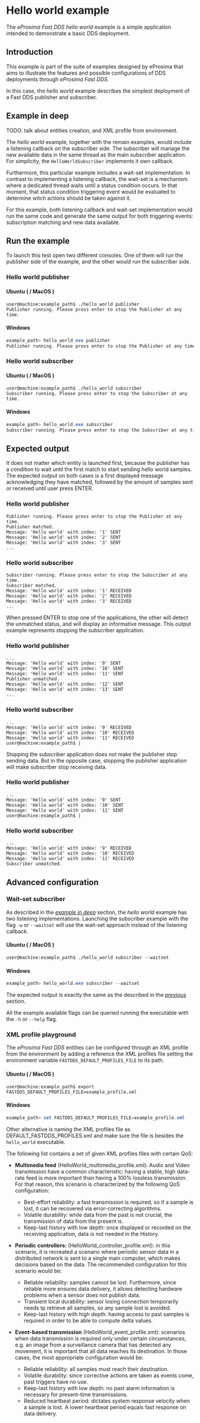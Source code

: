 # Hello world example

The *eProsima Fast DDS hello world* example is a simple application intended to demonstrate a basic DDS deployment.

## Introduction

This example is part of the suite of examples designed by eProsima that aims to illustrate the features and possible configurations of DDS deployments through *eProsima Fast DDS*.

In this case, the *hello world* example describes the simplest deployment of a Fast DDS publisher and subscriber.

## Example in deep

TODO: talk about entities creation, and XML profile from environment.

The *hello world* example, together with the remain examples, would include a listening callback on the subscriber side. The subscriber will manage the new available data in the same thread as the main subscriber application.
For simplicity, the ``HelloWorldSubscriber`` implements it own callback.

Furthermore, this particular example includes a wait-set implementation. In contrast to implementing a listening callback, the wait-set is a mechanism where a dedicated thread waits until a status condition occurs. In that moment, that status condition triggering event would be evaluated to determine witch actions should be taken against it.

For this example, both listening callback and wait-set implementation would run the same code and generate the same output for both triggering events: subscription matching and new data available.

## Run the example

To launch this test open two different consoles. One of them will run the publisher side of the example, and the other would run the subscriber side.

### Hello world publisher

#### Ubuntu ( / MacOS )

```shell
user@machine:example_path$ ./hello_world publisher
Publisher running. Please press enter to stop the Publisher at any time.
```

#### Windows

```powershell
example_path> hello_world.exe publisher
Publisher running. Please press enter to stop the Publisher at any time.
```

### Hello world subscriber

#### Ubuntu ( / MacOS )

```shell
user@machine:example_path$ ./hello_world subscriber
Subscriber running. Please press enter to stop the Subscriber at any time.
```

#### Windows

```powershell
example_path> hello_world.exe subscriber
Subscriber running. Please press enter to stop the Subscriber at any time.
```

## Expected output

It does not matter which entity is launched first, because the publisher has a condition to wait until the first match to start sending hello world samples.
The expected output on both cases is a first displayed message acknowledging they have matched, followed by the amount of samples sent or received until user press ENTER.

### Hello world publisher

```shell
Publisher running. Please press enter to stop the Publisher at any time.
Publisher matched.
Message: 'Hello world' with index: '1' SENT
Message: 'Hello world' with index: '2' SENT
Message: 'Hello world' with index: '3' SENT
...
```

### Hello world subscriber

```shell
Subscriber running. Please press enter to stop the Subscriber at any time.
Subscriber matched.
Message: 'Hello world' with index: '1' RECEIVED
Message: 'Hello world' with index: '2' RECEIVED
Message: 'Hello world' with index: '3' RECEIVED
...
```

When pressed ENTER to stop one of the applications, the other will detect the unmatched status, and will display an informative message.
This output example represents stopping the subscriber application.

### Hello world publisher

```shell
...
Message: 'Hello world' with index: '9' SENT
Message: 'Hello world' with index: '10' SENT
Message: 'Hello world' with index: '11' SENT
Publisher unmatched.
Message: 'Hello world' with index: '12' SENT
Message: 'Hello world' with index: '13' SENT
...
```

### Hello world subscriber

```shell
...
Message: 'Hello world' with index: '9' RECEIVED
Message: 'Hello world' with index: '10' RECEIVED
Message: 'Hello world' with index: '11' RECEIVED
user@machine:example_path$ |
```

Stopping the subscriber application does not make the publisher stop sending data. But in the opposite case, stopping the publisher application will make subscriber stop receiving data.

### Hello world publisher

```shell
...
Message: 'Hello world' with index: '9' SENT
Message: 'Hello world' with index: '10' SENT
Message: 'Hello world' with index: '11' SENT
user@machine:example_path$ |
```

### Hello world subscriber

```shell
...
Message: 'Hello world' with index: '9' RECEIVED
Message: 'Hello world' with index: '10' RECEIVED
Message: 'Hello world' with index: '11' RECEIVED
Subscriber unmatched.
```

## Advanced configuration

### Wait-set subscriber

As described in the *[example in deep](#example-in-deep)* section, the *hello world* example has two listening implementations. Launching the subscriber example with the flag ``-w`` or ``--waitset`` will use the wait-set approach instead of the listening callback.

#### Ubuntu ( / MacOS )

```shell
user@machine:example_path$ ./hello_world subscriber --waitset
```

#### Windows

```powershell
example_path> hello_world.exe subscriber --waitset
```

The expected output is exactly the same as the described in the *[previous](#expected-output)* section.


All the example available flags can be queried running the executable with the ``-h`` or ``--help`` flag.

### XML profile playground

The *eProsima Fast DDS* entities can be configured through an XML profile from the environment by adding a reference the XML profiles file setting the environment variable ``FASTDDS_DEFAULT_PROFILES_FILE`` to its path.

#### Ubuntu ( / MacOS )

```shell
user@machine:example_path$ export FASTDDS_DEFAULT_PROFILES_FILE=example_profile.xml
```

#### Windows

```powershell
example_path> set FASTDDS_DEFAULT_PROFILES_FILE=example_profile.xml
```

Other alternative is naming the XML profiles file as DEFAULT_FASTDDS_PROFILES.xml and make sure the file is besides the ``hello_world`` executable.

The following list contains a set of given XML profiles files with certain QoS:

- **Multimedia feed** (HelloWorld_multimedia_profile.xml): Audio and Video transmission have a common characteristic: having a stable, high data-rate feed is more important than having a 100% lossless transmission. For that reason, this scenario is characterized by the following QoS configuration:
    - Best-effort reliability: a fast transmission is required, so if a sample is lost, it can be recovered via error-correcting algorithms.
    - Volatile durability: while data from the past is not crucial, the transmission of data from the present is.
	- Keep-last history with low depth: once displayed or recorded on the receiving application, data is not needed in the History.

- **Periodic controllers:** (HelloWorld_controller_profile.xml): in this scenario, it is recreated a scenario where periodic sensor data in a distributed network is sent to a single main computer, which makes decisions based on the data. The recommended configuration for this scenario would be:

    - Reliable reliability: samples cannot be lost. Furthermore, since reliable more ensures data delivery, it allows detecting hardware problems when a sensor does not publish data.
    - Transient local durability: sensor losing connection temporarily needs tp retrieve all samples, so any sample lost is avoided.
	- Keep-last history with high depth: having access to past samples is required in order to be able to compute delta values.

- **Event-based transmission** (HelloWorld_event_profile.xml): scenarios when data transmission is required only under certain circumstances, e.g. an image from a surveillance camera that has detected any movement, it is important that all data reaches its destination. In those cases, the most appropriate configuration would be:

	- Reliable reliability: all samples must reach their destination.
    - Volatile durability: since corrective actions are taken as events come, past triggers have no use.
	- Keep-last history with low depth: no past alarm information is necessary for present-time transmissions.
    - Reduced heartbeat period: dictates system response velocity when a sample is lost. A lower heartbeat period equals fast response on data delivery.
